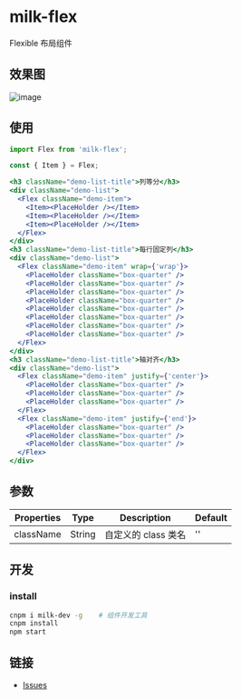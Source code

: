 # milk-flex

Flexible 布局组件

## 效果图

![image](https://cloud.githubusercontent.com/assets/11053605/24556070/bf8c51ee-1665-11e7-81cc-2c86a0510ff0.png)

## 使用

```jsx
import Flex from 'milk-flex';

const { Item } = Flex;

<h3 className="demo-list-title">列等分</h3>
<div className="demo-list">
  <Flex className="demo-item">
    <Item><PlaceHolder /></Item>
    <Item><PlaceHolder /></Item>
    <Item><PlaceHolder /></Item>
  </Flex>
</div>
<h3 className="demo-list-title">每行固定列</h3>
<div className="demo-list">
  <Flex className="demo-item" wrap={'wrap'}>
    <PlaceHolder className="box-quarter" />
    <PlaceHolder className="box-quarter" />
    <PlaceHolder className="box-quarter" />
    <PlaceHolder className="box-quarter" />
    <PlaceHolder className="box-quarter" />
    <PlaceHolder className="box-quarter" />
    <PlaceHolder className="box-quarter" />
    <PlaceHolder className="box-quarter" />
  </Flex>
</div>
<h3 className="demo-list-title">轴对齐</h3>
<div className="demo-list">
  <Flex className="demo-item" justify={'center'}>
    <PlaceHolder className="box-quarter" />
    <PlaceHolder className="box-quarter" />
    <PlaceHolder className="box-quarter" />
  </Flex>
  <Flex className="demo-item" justify={'end'}>
    <PlaceHolder className="box-quarter" />
    <PlaceHolder className="box-quarter" />
    <PlaceHolder className="box-quarter" />
  </Flex>
</div>
```

## 参数

| Properties | Type | Description | Default |
| -- | -- | -- | -- |
| className | String | 自定义的 class 类名 | '' |


## 开发

### install

```bash
cnpm i milk-dev -g    # 组件开发工具
cnpm install
npm start
```

## 链接

- [Issues](https://github.com/caiym-ui/milk-carousel/issues)
